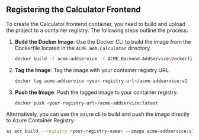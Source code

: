 ﻿## Registering the Calculator Frontend
To create the Calculator frontend container, you need to build and upload the project to a container registry. The following steps outline the process:
1. **Build the Docker Image**: Use the Docker CLI to build the image from the Dockerfile located in the `ACME.Web.Calculator` directory.
    ```bash
    docker build -t acme-addservice -f ACME.Backend.AddService\Dockerfile .
    ```
2. **Tag the Image**: Tag the image with your container registry URL.
    ```bash 
    docker tag acme-addservice <your-registry-url>/acme-addservice:v1
    ```
3. **Push the Image**: Push the tagged image to your container registry.
    ```bash
    docker push <your-registry-url>/acme-addservice:latest
    ```
Alternatively, you can use the azure cli to build and push the image directly to Azure Container Registry:
```bash 
az acr build --registry <your-registry-name> --image acme-addservice:v1 --file ACME.Backend.AddService\Dockerfile .
```

